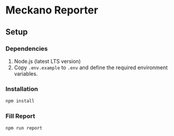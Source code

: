 # Meckano Reporter

## Setup

### Dependencies

1. Node.js (latest LTS version)
2. Copy `.env.example` to `.env` and define the required environment variables.

### Installation

```bash
npm install
```

### Fill Report

```bash
npm run report
```
